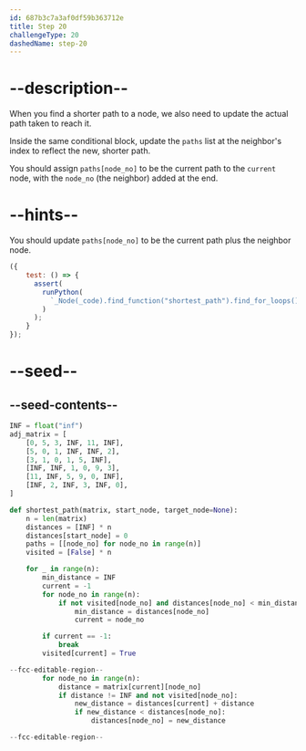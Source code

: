 ```yaml
---
id: 687b3c7a3af0df59b363712e
title: Step 20
challengeType: 20
dashedName: step-20
---
```


# --description--

When you find a shorter path to a node, we also need to update the actual path taken to reach it.

Inside the same conditional block, update the `paths` list at the neighbor's index to reflect the new, shorter path.

You should assign `paths[node_no]` to be the current path to the `current` node, with the `node_no` (the neighbor) added at the end.

# --hints--

You should update `paths[node_no]` to be the current path plus the neighbor node.

```js
({
    test: () => {
      assert(
        runPython(
          `_Node(_code).find_function("shortest_path").find_for_loops()[0].find_bodies()[0].find_for_loops()[1].find_bodies()[0].find_ifs()[0].find_bodies()[0].find_ifs()[0].find_bodies()[0].has_stmt("paths[node_no] = paths[current] + [node_no]")`
        )
      );
    }
});
```

# --seed--

## --seed-contents--

```py
INF = float("inf")
adj_matrix = [
    [0, 5, 3, INF, 11, INF],
    [5, 0, 1, INF, INF, 2],
    [3, 1, 0, 1, 5, INF],
    [INF, INF, 1, 0, 9, 3],
    [11, INF, 5, 9, 0, INF],
    [INF, 2, INF, 3, INF, 0],
]

def shortest_path(matrix, start_node, target_node=None):
    n = len(matrix)
    distances = [INF] * n
    distances[start_node] = 0
    paths = [[node_no] for node_no in range(n)]
    visited = [False] * n

    for _ in range(n):
        min_distance = INF
        current = -1
        for node_no in range(n):
            if not visited[node_no] and distances[node_no] < min_distance:
                min_distance = distances[node_no]
                current = node_no

        if current == -1:
            break
        visited[current] = True

--fcc-editable-region--
        for node_no in range(n):
            distance = matrix[current][node_no]
            if distance != INF and not visited[node_no]:
                new_distance = distances[current] + distance
                if new_distance < distances[node_no]:
                    distances[node_no] = new_distance

--fcc-editable-region--
```
